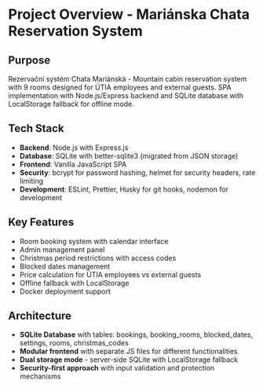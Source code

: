 # Project Overview - Mariánska Chata Reservation System

## Purpose

Rezervační systém Chata Mariánská - Mountain cabin reservation system with 9 rooms designed for ÚTIA employees and external guests. SPA implementation with Node.js/Express backend and SQLite database with LocalStorage fallback for offline mode.

## Tech Stack

- **Backend**: Node.js with Express.js
- **Database**: SQLite with better-sqlite3 (migrated from JSON storage)
- **Frontend**: Vanilla JavaScript SPA
- **Security**: bcrypt for password hashing, helmet for security headers, rate limiting
- **Development**: ESLint, Prettier, Husky for git hooks, nodemon for development

## Key Features

- Room booking system with calendar interface
- Admin management panel
- Christmas period restrictions with access codes
- Blocked dates management
- Price calculation for ÚTIA employees vs external guests
- Offline fallback with LocalStorage
- Docker deployment support

## Architecture

- **SQLite Database** with tables: bookings, booking_rooms, blocked_dates, settings, rooms, christmas_codes
- **Modular frontend** with separate JS files for different functionalities
- **Dual storage mode** - server-side SQLite with LocalStorage fallback
- **Security-first approach** with input validation and protection mechanisms

